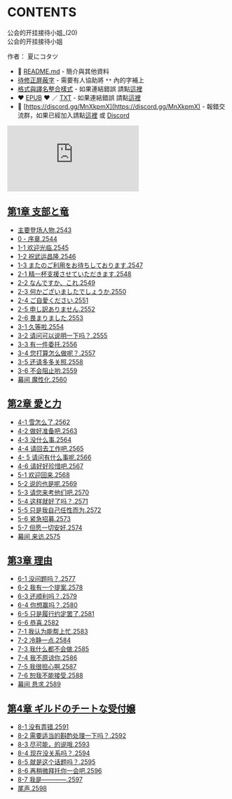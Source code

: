 # CONTENTS

公会的开挂接待小姐_(20)  
公会的开挂接待小姐  

作者： 夏にコタツ  



- :closed_book: [README.md](README.md) - 簡介與其他資料
- [待修正屏蔽字](%E5%BE%85%E4%BF%AE%E6%AD%A3%E5%B1%8F%E8%94%BD%E5%AD%97.md) - 需要有人協助將 `**` 內的字補上
- [格式與譯名整合樣式](https://github.com/bluelovers/node-novel/blob/master/lib/locales/%E5%85%AC%E4%BC%9A%E7%9A%84%E5%BC%80%E6%8C%82%E6%8E%A5%E5%BE%85%E5%B0%8F%E5%A7%90_(20).ts) - 如果連結錯誤 請點[這裡](https://github.com/bluelovers/node-novel/blob/master/lib/locales/)
-  :heart: [EPUB](https://gitlab.com/demonovel/epub-txt/blob/master/webqxs_out/%E5%85%AC%E4%BC%9A%E7%9A%84%E5%BC%80%E6%8C%82%E6%8E%A5%E5%BE%85%E5%B0%8F%E5%A7%90_(20).epub) :heart:  ／ [TXT](https://gitlab.com/demonovel/epub-txt/blob/master/webqxs_out/out/%E5%85%AC%E4%BC%9A%E7%9A%84%E5%BC%80%E6%8C%82%E6%8E%A5%E5%BE%85%E5%B0%8F%E5%A7%90_(20).out.txt) - 如果連結錯誤 請點[這裡](https://gitlab.com/demonovel/epub-txt/blob/master/webqxs_out/webqxs_out)
- :mega: [https://discord.gg/MnXkpmX](https://discord.gg/MnXkpmX) - 報錯交流群，如果已經加入請點[這裡](https://discordapp.com/channels/467794087769014273/467794088285175809) 或 [Discord](https://discordapp.com/channels/@me)


![導航目錄](https://chart.apis.google.com/chart?cht=qr&chs=150x150&chl=https://gitlab.com/novel-group/txt-source/blob/master/webqxs_out/公会的开挂接待小姐_(20)/導航目錄.md "導航目錄")




## [第1章 支部と竜](00000%20%E7%AC%AC1%E7%AB%A0%20%E6%94%AF%E9%83%A8%E3%81%A8%E7%AB%9C)

- [主要登场人物.2543](00000%20%E7%AC%AC1%E7%AB%A0%20%E6%94%AF%E9%83%A8%E3%81%A8%E7%AB%9C/00000_%E4%B8%BB%E8%A6%81%E7%99%BB%E5%9C%BA%E4%BA%BA%E7%89%A9.2543.txt)
- [0 - 序章.2544](00000%20%E7%AC%AC1%E7%AB%A0%20%E6%94%AF%E9%83%A8%E3%81%A8%E7%AB%9C/00010_0%20-%20%E5%BA%8F%E7%AB%A0.2544.txt)
- [1-1 欢迎光临.2545](00000%20%E7%AC%AC1%E7%AB%A0%20%E6%94%AF%E9%83%A8%E3%81%A8%E7%AB%9C/00020_1-1%20%E6%AC%A2%E8%BF%8E%E5%85%89%E4%B8%B4.2545.txt)
- [1-2 祝武运昌隆.2546](00000%20%E7%AC%AC1%E7%AB%A0%20%E6%94%AF%E9%83%A8%E3%81%A8%E7%AB%9C/00030_1-2%20%E7%A5%9D%E6%AD%A6%E8%BF%90%E6%98%8C%E9%9A%86.2546.txt)
- [1-3 またのご利用をお待ちしております.2547](00000%20%E7%AC%AC1%E7%AB%A0%20%E6%94%AF%E9%83%A8%E3%81%A8%E7%AB%9C/00040_1-3%20%E3%81%BE%E3%81%9F%E3%81%AE%E3%81%94%E5%88%A9%E7%94%A8%E3%82%92%E3%81%8A%E5%BE%85%E3%81%A1%E3%81%97%E3%81%A6%E3%81%8A%E3%82%8A%E3%81%BE%E3%81%99.2547.txt)
- [2-1 精一杯支援させていただきます.2548](00000%20%E7%AC%AC1%E7%AB%A0%20%E6%94%AF%E9%83%A8%E3%81%A8%E7%AB%9C/00050_2-1%20%E7%B2%BE%E4%B8%80%E6%9D%AF%E6%94%AF%E6%8F%B4%E3%81%95%E3%81%9B%E3%81%A6%E3%81%84%E3%81%9F%E3%81%A0%E3%81%8D%E3%81%BE%E3%81%99.2548.txt)
- [2-2 なんですか、これ.2549](00000%20%E7%AC%AC1%E7%AB%A0%20%E6%94%AF%E9%83%A8%E3%81%A8%E7%AB%9C/00060_2-2%20%E3%81%AA%E3%82%93%E3%81%A7%E3%81%99%E3%81%8B%E3%80%81%E3%81%93%E3%82%8C.2549.txt)
- [2-3 何かございましたでしょうか.2550](00000%20%E7%AC%AC1%E7%AB%A0%20%E6%94%AF%E9%83%A8%E3%81%A8%E7%AB%9C/00070_2-3%20%E4%BD%95%E3%81%8B%E3%81%94%E3%81%96%E3%81%84%E3%81%BE%E3%81%97%E3%81%9F%E3%81%A7%E3%81%97%E3%82%87%E3%81%86%E3%81%8B.2550.txt)
- [2-4 ご自愛ください.2551](00000%20%E7%AC%AC1%E7%AB%A0%20%E6%94%AF%E9%83%A8%E3%81%A8%E7%AB%9C/00080_2-4%20%E3%81%94%E8%87%AA%E6%84%9B%E3%81%8F%E3%81%A0%E3%81%95%E3%81%84.2551.txt)
- [2-5 申し訳ありません.2552](00000%20%E7%AC%AC1%E7%AB%A0%20%E6%94%AF%E9%83%A8%E3%81%A8%E7%AB%9C/00090_2-5%20%E7%94%B3%E3%81%97%E8%A8%B3%E3%81%82%E3%82%8A%E3%81%BE%E3%81%9B%E3%82%93.2552.txt)
- [2-6 畏まりました.2553](00000%20%E7%AC%AC1%E7%AB%A0%20%E6%94%AF%E9%83%A8%E3%81%A8%E7%AB%9C/00100_2-6%20%E7%95%8F%E3%81%BE%E3%82%8A%E3%81%BE%E3%81%97%E3%81%9F.2553.txt)
- [3-1 久等啦.2554](00000%20%E7%AC%AC1%E7%AB%A0%20%E6%94%AF%E9%83%A8%E3%81%A8%E7%AB%9C/00110_3-1%20%E4%B9%85%E7%AD%89%E5%95%A6.2554.txt)
- [3-2 请问可以说明一下吗？.2555](00000%20%E7%AC%AC1%E7%AB%A0%20%E6%94%AF%E9%83%A8%E3%81%A8%E7%AB%9C/00120_3-2%20%E8%AF%B7%E9%97%AE%E5%8F%AF%E4%BB%A5%E8%AF%B4%E6%98%8E%E4%B8%80%E4%B8%8B%E5%90%97%EF%BC%9F.2555.txt)
- [3-3 有一件委托.2556](00000%20%E7%AC%AC1%E7%AB%A0%20%E6%94%AF%E9%83%A8%E3%81%A8%E7%AB%9C/00130_3-3%20%E6%9C%89%E4%B8%80%E4%BB%B6%E5%A7%94%E6%89%98.2556.txt)
- [3-4 您打算怎么做呢？.2557](00000%20%E7%AC%AC1%E7%AB%A0%20%E6%94%AF%E9%83%A8%E3%81%A8%E7%AB%9C/00140_3-4%20%E6%82%A8%E6%89%93%E7%AE%97%E6%80%8E%E4%B9%88%E5%81%9A%E5%91%A2%EF%BC%9F.2557.txt)
- [3-5 还请多多关照.2558](00000%20%E7%AC%AC1%E7%AB%A0%20%E6%94%AF%E9%83%A8%E3%81%A8%E7%AB%9C/00150_3-5%20%E8%BF%98%E8%AF%B7%E5%A4%9A%E5%A4%9A%E5%85%B3%E7%85%A7.2558.txt)
- [3-6 不会阻止哟.2559](00000%20%E7%AC%AC1%E7%AB%A0%20%E6%94%AF%E9%83%A8%E3%81%A8%E7%AB%9C/00160_3-6%20%E4%B8%8D%E4%BC%9A%E9%98%BB%E6%AD%A2%E5%93%9F.2559.txt)
- [幕间 魔性化.2560](00000%20%E7%AC%AC1%E7%AB%A0%20%E6%94%AF%E9%83%A8%E3%81%A8%E7%AB%9C/00170_%E5%B9%95%E9%97%B4%20%E9%AD%94%E6%80%A7%E5%8C%96.2560.txt)


## [第2章 愛と力](00010%20%E7%AC%AC2%E7%AB%A0%20%E6%84%9B%E3%81%A8%E5%8A%9B)

- [4-1 雪怎么了.2562](00010%20%E7%AC%AC2%E7%AB%A0%20%E6%84%9B%E3%81%A8%E5%8A%9B/00180_4-1%20%E9%9B%AA%E6%80%8E%E4%B9%88%E4%BA%86.2562.txt)
- [4-2 做好准备吧.2563](00010%20%E7%AC%AC2%E7%AB%A0%20%E6%84%9B%E3%81%A8%E5%8A%9B/00190_4-2%20%E5%81%9A%E5%A5%BD%E5%87%86%E5%A4%87%E5%90%A7.2563.txt)
- [4-3 没什么事.2564](00010%20%E7%AC%AC2%E7%AB%A0%20%E6%84%9B%E3%81%A8%E5%8A%9B/00200_4-3%20%E6%B2%A1%E4%BB%80%E4%B9%88%E4%BA%8B.2564.txt)
- [4-4 请回去工作吧.2565](00010%20%E7%AC%AC2%E7%AB%A0%20%E6%84%9B%E3%81%A8%E5%8A%9B/00210_4-4%20%E8%AF%B7%E5%9B%9E%E5%8E%BB%E5%B7%A5%E4%BD%9C%E5%90%A7.2565.txt)
- [4- 5 请问有什么事呢.2566](00010%20%E7%AC%AC2%E7%AB%A0%20%E6%84%9B%E3%81%A8%E5%8A%9B/00220_4-%205%20%E8%AF%B7%E9%97%AE%E6%9C%89%E4%BB%80%E4%B9%88%E4%BA%8B%E5%91%A2.2566.txt)
- [4-6 请好好珍惜吧.2567](00010%20%E7%AC%AC2%E7%AB%A0%20%E6%84%9B%E3%81%A8%E5%8A%9B/00230_4-6%20%E8%AF%B7%E5%A5%BD%E5%A5%BD%E7%8F%8D%E6%83%9C%E5%90%A7.2567.txt)
- [5-1 欢迎回来.2568](00010%20%E7%AC%AC2%E7%AB%A0%20%E6%84%9B%E3%81%A8%E5%8A%9B/00240_5-1%20%E6%AC%A2%E8%BF%8E%E5%9B%9E%E6%9D%A5.2568.txt)
- [5-2 说的也是呢.2569](00010%20%E7%AC%AC2%E7%AB%A0%20%E6%84%9B%E3%81%A8%E5%8A%9B/00250_5-2%20%E8%AF%B4%E7%9A%84%E4%B9%9F%E6%98%AF%E5%91%A2.2569.txt)
- [5-3 请您来考他们吧.2570](00010%20%E7%AC%AC2%E7%AB%A0%20%E6%84%9B%E3%81%A8%E5%8A%9B/00260_5-3%20%E8%AF%B7%E6%82%A8%E6%9D%A5%E8%80%83%E4%BB%96%E4%BB%AC%E5%90%A7.2570.txt)
- [5-4 这样就好了吗？.2571](00010%20%E7%AC%AC2%E7%AB%A0%20%E6%84%9B%E3%81%A8%E5%8A%9B/00270_5-4%20%E8%BF%99%E6%A0%B7%E5%B0%B1%E5%A5%BD%E4%BA%86%E5%90%97%EF%BC%9F.2571.txt)
- [5-5 只是我自己任性而为.2572](00010%20%E7%AC%AC2%E7%AB%A0%20%E6%84%9B%E3%81%A8%E5%8A%9B/00280_5-5%20%E5%8F%AA%E6%98%AF%E6%88%91%E8%87%AA%E5%B7%B1%E4%BB%BB%E6%80%A7%E8%80%8C%E4%B8%BA.2572.txt)
- [5-6 紧急招募.2573](00010%20%E7%AC%AC2%E7%AB%A0%20%E6%84%9B%E3%81%A8%E5%8A%9B/00290_5-6%20%E7%B4%A7%E6%80%A5%E6%8B%9B%E5%8B%9F.2573.txt)
- [5-7 但愿一切安好.2574](00010%20%E7%AC%AC2%E7%AB%A0%20%E6%84%9B%E3%81%A8%E5%8A%9B/00300_5-7%20%E4%BD%86%E6%84%BF%E4%B8%80%E5%88%87%E5%AE%89%E5%A5%BD.2574.txt)
- [幕间 来访.2575](00010%20%E7%AC%AC2%E7%AB%A0%20%E6%84%9B%E3%81%A8%E5%8A%9B/00310_%E5%B9%95%E9%97%B4%20%E6%9D%A5%E8%AE%BF.2575.txt)


## [第3章 理由](00020%20%E7%AC%AC3%E7%AB%A0%20%E7%90%86%E7%94%B1)

- [6-1 没问题吗？.2577](00020%20%E7%AC%AC3%E7%AB%A0%20%E7%90%86%E7%94%B1/00320_6-1%20%E6%B2%A1%E9%97%AE%E9%A2%98%E5%90%97%EF%BC%9F.2577.txt)
- [6-2 我有一个提案.2578](00020%20%E7%AC%AC3%E7%AB%A0%20%E7%90%86%E7%94%B1/00330_6-2%20%E6%88%91%E6%9C%89%E4%B8%80%E4%B8%AA%E6%8F%90%E6%A1%88.2578.txt)
- [6-3 还顺利吗？.2579](00020%20%E7%AC%AC3%E7%AB%A0%20%E7%90%86%E7%94%B1/00340_6-3%20%E8%BF%98%E9%A1%BA%E5%88%A9%E5%90%97%EF%BC%9F.2579.txt)
- [6-4 你想赢吗？.2580](00020%20%E7%AC%AC3%E7%AB%A0%20%E7%90%86%E7%94%B1/00350_6-4%20%E4%BD%A0%E6%83%B3%E8%B5%A2%E5%90%97%EF%BC%9F.2580.txt)
- [6-5 只是履行约定罢了.2581](00020%20%E7%AC%AC3%E7%AB%A0%20%E7%90%86%E7%94%B1/00360_6-5%20%E5%8F%AA%E6%98%AF%E5%B1%A5%E8%A1%8C%E7%BA%A6%E5%AE%9A%E7%BD%A2%E4%BA%86.2581.txt)
- [6-6 恭喜.2582](00020%20%E7%AC%AC3%E7%AB%A0%20%E7%90%86%E7%94%B1/00370_6-6%20%E6%81%AD%E5%96%9C.2582.txt)
- [7-1 我认为能帮上忙.2583](00020%20%E7%AC%AC3%E7%AB%A0%20%E7%90%86%E7%94%B1/00380_7-1%20%E6%88%91%E8%AE%A4%E4%B8%BA%E8%83%BD%E5%B8%AE%E4%B8%8A%E5%BF%99.2583.txt)
- [7-2 冷静一点.2584](00020%20%E7%AC%AC3%E7%AB%A0%20%E7%90%86%E7%94%B1/00390_7-2%20%E5%86%B7%E9%9D%99%E4%B8%80%E7%82%B9.2584.txt)
- [7-3 我什么都不会做.2585](00020%20%E7%AC%AC3%E7%AB%A0%20%E7%90%86%E7%94%B1/00400_7-3%20%E6%88%91%E4%BB%80%E4%B9%88%E9%83%BD%E4%B8%8D%E4%BC%9A%E5%81%9A.2585.txt)
- [7-4 我不原谅你.2586](00020%20%E7%AC%AC3%E7%AB%A0%20%E7%90%86%E7%94%B1/00410_7-4%20%E6%88%91%E4%B8%8D%E5%8E%9F%E8%B0%85%E4%BD%A0.2586.txt)
- [7-5 我很担心啊.2587](00020%20%E7%AC%AC3%E7%AB%A0%20%E7%90%86%E7%94%B1/00420_7-5%20%E6%88%91%E5%BE%88%E6%8B%85%E5%BF%83%E5%95%8A.2587.txt)
- [7-6 恕我不能接受.2588](00020%20%E7%AC%AC3%E7%AB%A0%20%E7%90%86%E7%94%B1/00430_7-6%20%E6%81%95%E6%88%91%E4%B8%8D%E8%83%BD%E6%8E%A5%E5%8F%97.2588.txt)
- [幕间 恳求.2589](00020%20%E7%AC%AC3%E7%AB%A0%20%E7%90%86%E7%94%B1/00440_%E5%B9%95%E9%97%B4%20%E6%81%B3%E6%B1%82.2589.txt)


## [第4章 ギルドのチートな受付嬢](00030%20%E7%AC%AC4%E7%AB%A0%20%E3%82%AE%E3%83%AB%E3%83%89%E3%81%AE%E3%83%81%E3%83%BC%E3%83%88%E3%81%AA%E5%8F%97%E4%BB%98%E5%AC%A2)

- [8-1 没有弄错.2591](00030%20%E7%AC%AC4%E7%AB%A0%20%E3%82%AE%E3%83%AB%E3%83%89%E3%81%AE%E3%83%81%E3%83%BC%E3%83%88%E3%81%AA%E5%8F%97%E4%BB%98%E5%AC%A2/00450_8-1%20%E6%B2%A1%E6%9C%89%E5%BC%84%E9%94%99.2591.txt)
- [8-2 需要适当的斟酌处理一下吗？.2592](00030%20%E7%AC%AC4%E7%AB%A0%20%E3%82%AE%E3%83%AB%E3%83%89%E3%81%AE%E3%83%81%E3%83%BC%E3%83%88%E3%81%AA%E5%8F%97%E4%BB%98%E5%AC%A2/00460_8-2%20%E9%9C%80%E8%A6%81%E9%80%82%E5%BD%93%E7%9A%84%E6%96%9F%E9%85%8C%E5%A4%84%E7%90%86%E4%B8%80%E4%B8%8B%E5%90%97%EF%BC%9F.2592.txt)
- [8-3 尽可能，的说哦.2593](00030%20%E7%AC%AC4%E7%AB%A0%20%E3%82%AE%E3%83%AB%E3%83%89%E3%81%AE%E3%83%81%E3%83%BC%E3%83%88%E3%81%AA%E5%8F%97%E4%BB%98%E5%AC%A2/00470_8-3%20%E5%B0%BD%E5%8F%AF%E8%83%BD%EF%BC%8C%E7%9A%84%E8%AF%B4%E5%93%A6.2593.txt)
- [8-4 现在没关系吗？.2594](00030%20%E7%AC%AC4%E7%AB%A0%20%E3%82%AE%E3%83%AB%E3%83%89%E3%81%AE%E3%83%81%E3%83%BC%E3%83%88%E3%81%AA%E5%8F%97%E4%BB%98%E5%AC%A2/00480_8-4%20%E7%8E%B0%E5%9C%A8%E6%B2%A1%E5%85%B3%E7%B3%BB%E5%90%97%EF%BC%9F.2594.txt)
- [8-5 就是这个话题吗？.2595](00030%20%E7%AC%AC4%E7%AB%A0%20%E3%82%AE%E3%83%AB%E3%83%89%E3%81%AE%E3%83%81%E3%83%BC%E3%83%88%E3%81%AA%E5%8F%97%E4%BB%98%E5%AC%A2/00490_8-5%20%E5%B0%B1%E6%98%AF%E8%BF%99%E4%B8%AA%E8%AF%9D%E9%A2%98%E5%90%97%EF%BC%9F.2595.txt)
- [8-6 再稍微拜托你一会吧.2596](00030%20%E7%AC%AC4%E7%AB%A0%20%E3%82%AE%E3%83%AB%E3%83%89%E3%81%AE%E3%83%81%E3%83%BC%E3%83%88%E3%81%AA%E5%8F%97%E4%BB%98%E5%AC%A2/00500_8-6%20%E5%86%8D%E7%A8%8D%E5%BE%AE%E6%8B%9C%E6%89%98%E4%BD%A0%E4%B8%80%E4%BC%9A%E5%90%A7.2596.txt)
- [8-7 我是————.2597](00030%20%E7%AC%AC4%E7%AB%A0%20%E3%82%AE%E3%83%AB%E3%83%89%E3%81%AE%E3%83%81%E3%83%BC%E3%83%88%E3%81%AA%E5%8F%97%E4%BB%98%E5%AC%A2/00510_8-7%20%E6%88%91%E6%98%AF%E2%80%94%E2%80%94%E2%80%94%E2%80%94.2597.txt)
- [尾声.2598](00030%20%E7%AC%AC4%E7%AB%A0%20%E3%82%AE%E3%83%AB%E3%83%89%E3%81%AE%E3%83%81%E3%83%BC%E3%83%88%E3%81%AA%E5%8F%97%E4%BB%98%E5%AC%A2/00520_%E5%B0%BE%E5%A3%B0.2598.txt)

